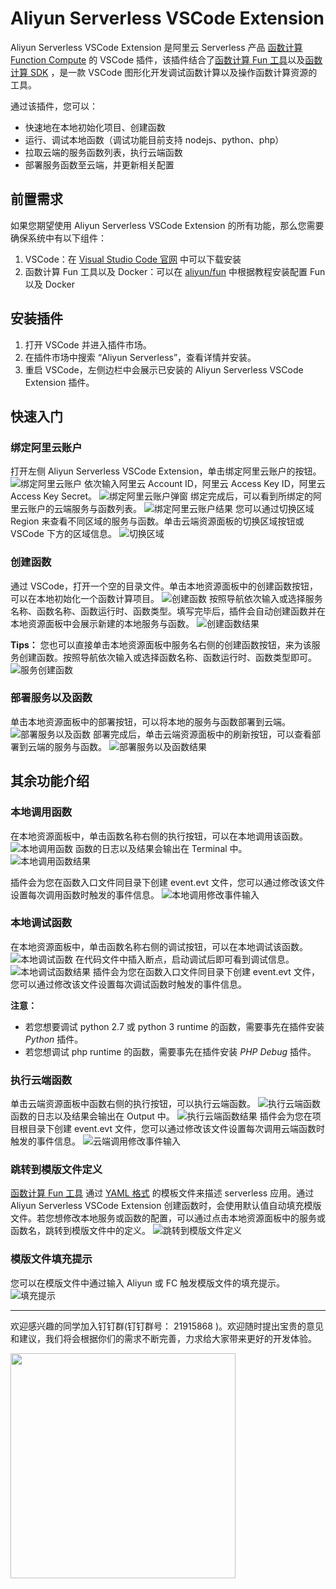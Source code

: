 # Aliyun Serverless VSCode Extension

Aliyun Serverless VSCode Extension 是阿里云 Serverless 产品 [函数计算 Function Compute](https://www.aliyun.com/product/fc) 的 VSCode 插件，该插件结合了[函数计算 Fun 工具](https://github.com/aliyun/fun)以及[函数计算 SDK](https://help.aliyun.com/document_detail/53277.html) ，是一款 VSCode 图形化开发调试函数计算以及操作函数计算资源的工具。

通过该插件，您可以：
- 快速地在本地初始化项目、创建函数
- 运行、调试本地函数（调试功能目前支持 nodejs、python、php）
- 拉取云端的服务函数列表，执行云端函数
- 部署服务函数至云端，并更新相关配置

## 前置需求
如果您期望使用 Aliyun Serverless VSCode Extension 的所有功能，那么您需要确保系统中有以下组件：
1. VSCode：在 [Visual Studio Code 官网](https://code.visualstudio.com/) 中可以下载安装
2. 函数计算 Fun 工具以及 Docker：可以在 [aliyun/fun](https://github.com/aliyun/fun) 中根据教程安装配置 Fun 以及 Docker

## 安装插件
1. 打开 VSCode 并进入插件市场。
2. 在插件市场中搜索 “Aliyun Serverless”，查看详情并安装。
3. 重启 VSCode，左侧边栏中会展示已安装的 Aliyun Serverless VSCode Extension 插件。

## 快速入门
### 绑定阿里云账户
打开左侧 Aliyun Serverless VSCode Extension，单击绑定阿里云账户的按钮。
![绑定阿里云账户](https://github.com/alibaba/serverless-vscode/blob/master/media/snapshot/bind-account.png?raw=true)
依次输入阿里云 Account ID，阿里云 Access Key ID，阿里云 Access Key Secret。
![绑定阿里云账户弹窗](https://github.com/alibaba/serverless-vscode/blob/master/media/snapshot/bind-account-toast.png?raw=true)
绑定完成后，可以看到所绑定的阿里云账户的云端服务与函数列表。
![绑定阿里云账户结果](https://github.com/alibaba/serverless-vscode/blob/master/media/snapshot/bind-account-result.png?raw=true)
您可以通过切换区域 Region 来查看不同区域的服务与函数。单击云端资源面板的切换区域按钮或 VSCode 下方的区域信息。
![切换区域](https://github.com/alibaba/serverless-vscode/blob/master/media/snapshot/switch-region.png?raw=true)

### 创建函数
通过 VSCode，打开一个空的目录文件。单击本地资源面板中的创建函数按钮，可以在本地初始化一个函数计算项目。
![创建函数](https://github.com/alibaba/serverless-vscode/blob/master/media/snapshot/create-func.png?raw=true)
按照导航依次输入或选择服务名称、函数名称、函数运行时、函数类型。填写完毕后，插件会自动创建函数并在本地资源面板中会展示新建的本地服务与函数。
![创建函数结果](https://github.com/alibaba/serverless-vscode/blob/master/media/snapshot/create-func-result.png?raw=true)

__Tips：__
您也可以直接单击本地资源面板中服务名右侧的创建函数按钮，来为该服务创建函数。按照导航依次输入或选择函数名称、函数运行时、函数类型即可。
![服务创建函数](https://github.com/alibaba/serverless-vscode/blob/master/media/snapshot/create-func-under-service.png?raw=true)

### 部署服务以及函数
单击本地资源面板中的部署按钮，可以将本地的服务与函数部署到云端。
![部署服务以及函数](https://github.com/alibaba/serverless-vscode/blob/master/media/snapshot/deploy.png?raw=true)
部署完成后，单击云端资源面板中的刷新按钮，可以查看部署到云端的服务与函数。
![部署服务以及函数结果](https://github.com/alibaba/serverless-vscode/blob/master/media/snapshot/deploy-result.png?raw=true)

## 其余功能介绍
### 本地调用函数
在本地资源面板中，单击函数名称右侧的执行按钮，可以在本地调用该函数。
![本地调用函数](https://github.com/alibaba/serverless-vscode/blob/master/media/snapshot/local-invoke.png?raw=true)
函数的日志以及结果会输出在 Terminal 中。
![本地调用函数结果](https://github.com/alibaba/serverless-vscode/blob/master/media/snapshot/local-invoke-result.png?raw=true)

插件会为您在函数入口文件同目录下创建 event.evt 文件，您可以通过修改该文件设置每次调用函数时触发的事件信息。
![本地调用修改事件输入](https://github.com/alibaba/serverless-vscode/blob/master/media/snapshot/local-invoke-event.png?raw=true)

### 本地调试函数
在本地资源面板中，单击函数名称右侧的调试按钮，可以在本地调试该函数。
![本地调试函数](https://github.com/alibaba/serverless-vscode/blob/master/media/snapshot/local-debug.png?raw=true)
在代码文件中插入断点，启动调试后即可看到调试信息。
![本地调试函数结果](https://github.com/alibaba/serverless-vscode/blob/master/media/snapshot/local-debug-result.png?raw=true)
插件会为您在函数入口文件同目录下创建 event.evt 文件，您可以通过修改该文件设置每次调试函数时触发的事件信息。

__注意：__
- 若您想要调试 python 2.7 或 python 3 runtime 的函数，需要事先在插件安装 _Python_ 插件。
- 若您想调试 php runtime 的函数，需要事先在插件安装 _PHP Debug_ 插件。

### 执行云端函数
单击云端资源面板中函数右侧的执行按钮，可以执行云端函数。
![执行云端函数](https://github.com/alibaba/serverless-vscode/blob/master/media/snapshot/remote-invoke.png?raw=true)
函数的日志以及结果会输出在 Output 中。
![执行云端函数结果](https://github.com/alibaba/serverless-vscode/blob/master/media/snapshot/remote-invoke-result.png?raw=true)
插件会为您在项目根目录下创建 event.evt 文件，您可以通过修改该文件设置每次调用云端函数时触发的事件信息。
![云端调用修改事件输入](https://github.com/alibaba/serverless-vscode/blob/master/media/snapshot/remote-invoke-event.png?raw=true)

### 跳转到模版文件定义
[函数计算 Fun 工具](https://github.com/aliyun/fun) 通过 [YAML 格式](https://yaml.org/spec/1.1/) 的模板文件来描述 serverless 应用。通过 Aliyun Serverless VSCode Extension 创建函数时，会使用默认值自动填充模版文件。若您想修改本地服务或函数的配置，可以通过点击本地资源面板中的服务或函数名，跳转到模版文件中的定义。
![跳转到模版文件定义](https://github.com/alibaba/serverless-vscode/blob/master/media/snapshot/goto-template.png?raw=true)

### 模版文件填充提示
您可以在模版文件中通过输入 Aliyun 或 FC 触发模版文件的填充提示。
![填充提示](https://github.com/alibaba/serverless-vscode/blob/master/media/snapshot/template-suggestion.gif?raw=true)

---

欢迎感兴趣的同学加入钉钉群(钉钉群号： 21915868 )。欢迎随时提出宝贵的意见和建议，我们将会根据你们的需求不断完善，力求给大家带来更好的开发体验。

<img src="https://github.com/alibaba/serverless-vscode/blob/master/media/snapshot/two-dimension-code.png?raw=true" width="360px" />
